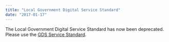 ```yaml
---
title: "Local Government Digital Service Standard"
date: "2017-01-17"
---
```


The Local Government Digital Service Standard has now been deprecated. Please use the [GDS Service Standard](https://www.gov.uk/service-manual/service-standard).
